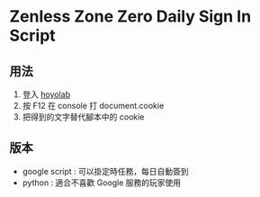# Zenless Zone Zero Daily Sign In Script

## 用法
1. 登入 [hoyolab](https://hoyolab.com/)
2. 按 F12 在 console 打 document.cookie
3. 把得到的文字替代腳本中的 cookie

## 版本
- google script : 可以掛定時任務，每日自動簽到
- python : 適合不喜歡 Google 服務的玩家使用
